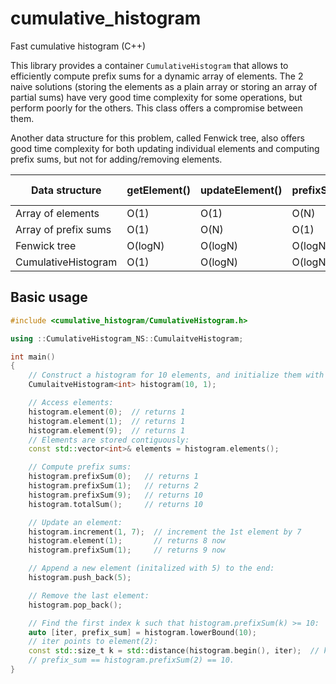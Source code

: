 # cumulative_histogram
Fast cumulative histogram (C++)

This library provides a container `CumulativeHistogram` that allows to efficiently compute prefix sums for
a dynamic array of elements. The 2 naive solutions (storing the elements as a plain array or storing an array
of partial sums) have very good time complexity for some operations, but perform poorly for the others. This
class offers a compromise between them.

Another data structure for this problem, called Fenwick tree, also offers good time complexity for both updating
individual elements and computing prefix sums, but not for adding/removing elements.

| Data structure       | getElement() | updateElement() | prefixSum() | lowerBound() | pushBack() | popBack() | Space complexity |
|----------------------|--------------|-----------------|-------------|--------------|------------|-----------|------------------|
| Array of elements    | O(1)         | O(1)            | O(N)        | O(N)         | O(1)+      | O(1)      | O(N)             |
| Array of prefix sums | O(1)         | O(N)            | O(1)        | O(logN)      | O(1)+      | O(1)      | O(N)             |
| Fenwick tree         | O(logN)      | O(logN)         | O(logN)     | O(logN)      | N/A        | N/A       | O(N)             |
| CumulativeHistogram  | O(1)         | O(logN)         | O(logN)     | O(logN)      | O(1)+      | O(1)      | O(N)             |

## Basic usage
```cpp
#include <cumulative_histogram/CumulativeHistogram.h>

using ::CumulativeHistogram_NS::CumulaitveHistogram;

int main()
{
    // Construct a histogram for 10 elements, and initialize them with 1.
    CumulaitveHistogram<int> histogram(10, 1);

    // Access elements:
    histogram.element(0);  // returns 1
    histogram.element(1);  // returns 1
    histogram.element(9);  // returns 1
    // Elements are stored contiguously:
    const std::vector<int>& elements = histogram.elements();

    // Compute prefix sums:
    histogram.prefixSum(0);   // returns 1
    histogram.prefixSum(1);   // returns 2
    histogram.prefixSum(9);   // returns 10
    histogram.totalSum();     // returns 10

    // Update an element:
    histogram.increment(1, 7);  // increment the 1st element by 7
    histogram.element(1);       // returns 8 now
    histogram.prefixSum(1);     // returns 9 now

    // Append a new element (initalized with 5) to the end:
    histogram.push_back(5);

    // Remove the last element:
    histogram.pop_back();

    // Find the first index k such that histogram.prefixSum(k) >= 10:
    auto [iter, prefix_sum] = histogram.lowerBound(10);
    // iter points to element(2):
    const std::size_t k = std::distance(histogram.begin(), iter);  // k == 2
    // prefix_sum == histogram.prefixSum(2) == 10.
}
```
